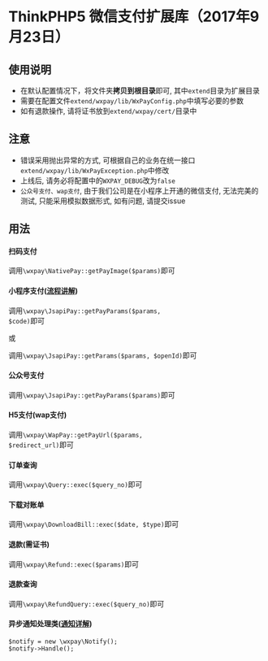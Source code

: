# ThinkPHP5 微信支付扩展库（2017年9月23日）

## 使用说明
- 在默认配置情况下，将文件夹**拷贝到根目录**即可, 其中<code>extend</code>目录为扩展目录
- 需要在配置文件<code>extend/wxpay/lib/WxPayConfig.php</code>中填写必要的参数
- 如有退款操作, 请将证书放到<code>extend/wxpay/cert/</code>目录中

## 注意
- 错误采用抛出异常的方式, 可根据自己的业务在统一接口<code>extend/wxpay/lib/WxPayException.php</code>中修改
- 上线后, 请务必将配置中的<code>WXPAY_DEBUG</code>改为<code>false</code>
- <code>公众号支付、wap支付</code>, 由于我们公司是在小程序上开通的微信支付, 无法完美的测试, 只能采用模拟数据形式, 如有问题, 请提交issue

## 用法
#### 扫码支付
调用<code>\wxpay\NativePay::getPayImage($params)</code>即可

#### 小程序支付([流程讲解](http://blog.csdn.net/diannaodashen/article/details/78075049))
调用<code>\wxpay\JsapiPay::getPayParams($params, $code)</code>即可
<p>或</p>
调用<code>\wxpay\JsapiPay::getParams($params, $openId)</code>即可

#### 公众号支付
调用<code>\wxpay\JsapiPay::getPayParams($params)</code>即可

#### H5支付(wap支付)
调用<code>\wxpay\WapPay::getPayUrl($params, $redirect_url)</code>即可

#### 订单查询
调用<code>\wxpay\Query::exec($query_no)</code>即可

#### 下载对账单
调用<code>\wxpay\DownloadBill::exec($date, $type)</code>即可

#### 退款(需证书)
调用<code>\wxpay\Refund::exec($params)</code>即可

#### 退款查询
调用<code>\wxpay\RefundQuery::exec($query_no)</code>即可

#### 异步通知处理类([通知详解](http://blog.csdn.net/diannaodashen/article/details/78075297))
<pre><code>$notify = new \wxpay\Notify();
$notify->Handle();
</code></pre>